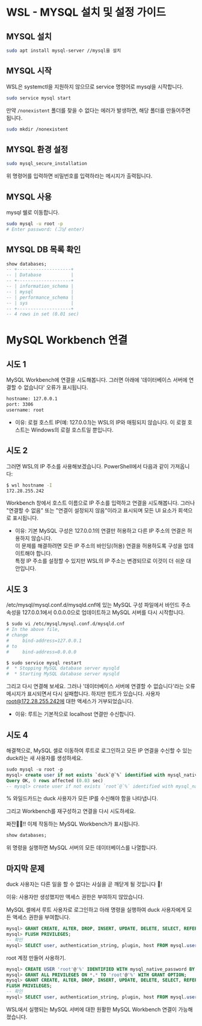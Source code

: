 
# WSL - MYSQL 설치 및 설정 가이드

## MYSQL 설치
```bash
sudo apt install mysql-server //mysql을 설치
```

## MYSQL 시작
WSL은 systemctl을 지원하지 않으므로 service 명령어로 mysql을 시작합니다.
```bash
sudo service mysql start 
```
만약 `/nonexistent` 폴더를 찾을 수 없다는 에러가 발생하면, 해당 폴더를 만들어주면 됩니다.
```bash
sudo mkdir /nonexistent
```

## MYSQL 환경 설정
```bash
sudo mysql_secure_installation
```
위 명령어를 입력하면 비밀번호를 입력하라는 메시지가 출력됩니다.

## MYSQL 사용
mysql 쉘로 이동합니다.
```bash
sudo mysql -u root -p
# Enter password: (그냥 enter)
```

## MYSQL DB 목록 확인
```sql
show databases;
-- +--------------------+
-- | Database           |
-- +--------------------+
-- | information_schema |
-- | mysql              |
-- | performance_schema |
-- | sys                |
-- +--------------------+
-- 4 rows in set (0.01 sec)
```


# MySQL Workbench 연결

## 시도 1
MySQL Workbench에 연결을 시도해봅니다. 그러면 아래에 '데이터베이스 서버에 연결할 수 없습니다' 오류가 표시됩니다.

```bash
hostname: 127.0.0.1
port: 3306
username: root
```

- 이유: 로컬 호스트 IP(예: 127.0.0.1)는 WSL의 IP와 매핑되지 않습니다. 이 로컬 호스트는 Windows의 로컬 호스트일 뿐입니다.

## 시도 2
그러면 WSL의 IP 주소를 사용해보겠습니다. PowerShell에서 다음과 같이 가져옵니다:

```bash
$ wsl hostname -I
172.28.255.242
```

Workbench 창에서 호스트 이름으로 IP 주소를 입력하고 연결을 시도해봅니다. 그러나 "연결할 수 없음" 또는 "연결이 설정되지 않음"이라고 표시되며 모든 UI 요소가 회색으로 표시됩니다.

- 이유: 기본 MySQL 구성은 127.0.0.1의 연결만 허용하고 다른 IP 주소의 연결은 허용하지 않습니다. </br> 이 문제를 해결하려면 모든 IP 주소의 바인딩(허용) 연결을 허용하도록 구성을 업데이트해야 합니다. </br> 특정 IP 주소를 설정할 수 있지만 WSL의 IP 주소는 변경되므로 이것이 더 쉬운 대안입니다.

## 시도 3
/etc/mysql/mysql.conf.d/mysqld.cnf에 있는 MySQL 구성 파일에서 바인드 주소 속성을 127.0.0.1에서 0.0.0.0으로 업데이트하고 MySQL 서버를 다시 시작합니다.

```bash
$ sudo vi /etc/mysql/mysql.conf.d/mysqld.cnf
# In the above file, 
# change 
#     bind-address=127.0.0.1 
# to
#     bind-address=0.0.0.0

$ sudo service mysql restart
#  * Stopping MySQL database server mysqld
#  * Starting MySQL database server mysqld
```

그리고 다시 연결해 보세요. 그러나 '데이터베이스 서버에 연결할 수 없습니다'라는 오류 메시지가 표시되면서 다시 실패합니다. 하지만 힌트가 있습니다. 사용자 root@172.28.255.242에 대한 액세스가 거부되었습니다.

- 이유: 루트는 기본적으로 localhost 연결만 수신합니다.

## 시도 4
해결책으로, MySQL 셸로 이동하여 루트로 로그인하고 모든 IP 연결을 수신할 수 있는 duck라는 새 사용자를 생성하세요.

```sql
sudo mysql -u root -p
mysql> create user if not exists `duck`@`%` identified with mysql_native_password by 'password';
Query OK, 0 rows affected (0.03 sec)
-- mysql> create user if not exists `root`@`%` identified with mysql_native_password by 'root1234';
```

% 와일드카드는 duck 사용자가 모든 IP를 수신해야 함을 나타냅니다.

그리고 Workbench를 재구성하고 연결을 다시 시도하세요.

짜잔🎉🎉!! 이제 작동하는 MySQL Workbench가 표시됩니다.

```sql
show databases;
```

위 명령을 실행하면 MySQL 서버의 모든 데이터베이스를 나열합니다.

## 마지막 문제
duck 사용자는 다른 일을 할 수 없다는 사실을 곧 깨닫게 될 것입니다 🦆!

이유: 사용자만 생성했지만 액세스 권한은 부여하지 않았습니다.

MySQL 셸에서 루트 사용자로 로그인하고 아래 명령을 실행하여 duck 사용자에게 모든 액세스 권한을 부여합니다.

```sql
mysql> GRANT CREATE, ALTER, DROP, INSERT, UPDATE, DELETE, SELECT, REFERENCES, RELOAD on *.* TO 'duck'@'%' WITH GRANT OPTION;
mysql> FLUSH PRIVILEGES;
-- 확인
mysql> SELECT user, authentication_string, plugin, host FROM mysql.user;
```

root 계정 만들어 사용하기.
```sql
mysql> CREATE USER 'root'@'%' IDENTIFIED WITH mysql_native_password BY 'root1234';
mysql> GRANT ALL PRIVILEGES ON *.* TO 'root'@'%' WITH GRANT OPTION;
mysql> GRANT CREATE, ALTER, DROP, INSERT, UPDATE, DELETE, SELECT, REFERENCES, RELOAD on *.* TO 'root'@'%' WITH GRANT OPTION;
FLUSH PRIVILEGES;
-- 확인
mysql> SELECT user, authentication_string, plugin, host FROM mysql.user;
```

WSL에서 실행되는 MySQL 서버에 대한 원활한 MySQL Workbench 연결이 가능해졌습니다.
